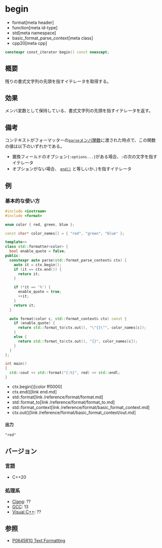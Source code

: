 # begin
* format[meta header]
* function[meta id-type]
* std[meta namespace]
* basic_format_parse_context[meta class]
* cpp20[meta cpp]

```cpp
constexpr const_iterator begin() const noexcept;
```

## 概要
残りの書式文字列の先頭を指すイテレータを取得する。

## 効果
メンバ変数として保持している、書式文字列の先頭を指すイテレータを返す。

## 備考
コンテキストがフォーマッターの[`parse`メンバ関数](../formatter/parse.md)に渡された時点で、この関数の値は以下のいずれかである。

- 置換フィールドのオプション`{:options...}`がある場合、`:`の次の文字を指すイテレータ
- オプションがない場合、 [`end()`](end.md) と等しいか、`}`を指すイテレータ

## 例
### 基本的な使い方
```cpp example
#include <iostream>
#include <format>

enum color { red, green, blue };

const char* color_names[] = { "red", "green", "blue" };

template<>
class std::formatter<color> {
  bool enable_quote = false;
public:
  constexpr auto parse(std::format_parse_context& ctx) {
    auto it = ctx.begin();
    if (it == ctx.end()) {
      return it;
    }

    if (*it == '%') {
      enable_quote = true;
      ++it;
    }
    return it;
  }

  auto format(color c, std::format_context& ctx) const {
    if (enable_quote) {
      return std::format_to(ctx.out(), "\"{}\"", color_names[c]);
    }
    else {
      return std::format_to(ctx.out(), "{}", color_names[c]);
    }
  }
};

int main()
{
  std::cout << std::format("{:%}", red) << std::endl;
}
```
* ctx.begin()[color ff0000]
* ctx.end()[link end.md]
* std::format[link /reference/format/format.md]
* std::format_to[link /reference/format/format_to.md]
* std::format_context[link /reference/format/basic_format_context.md]
* ctx.out()[link /reference/format/basic_format_context/out.md]

#### 出力
```
"red"
```


## バージョン
### 言語
- C++20

### 処理系
- [Clang](/implementation.md#clang): ??
- [GCC](/implementation.md#gcc): 13
- [Visual C++](/implementation.md#visual_cpp): ??

## 参照

- [P0645R10 Text Formatting](http://www.open-std.org/jtc1/sc22/wg21/docs/papers/2019/p0645r10.html)
